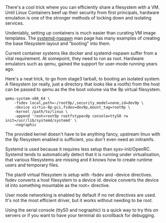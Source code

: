 There's a cool trick where you can efficiently share a filesystem with a VM.
Until Linux Containers beef up their security from first principals, hardware
emulation is one of the stronger methods of locking down and isolating
services.

Undeniably, setting up containers is much easier than curating VM image
templates. The [systemd-nspawn](http://man7.org/linux/man-pages/man1/systemd-nspawn.1.html#EXAMPLES)
man page has many examples of creating the base filesystem layout and
"booting" into them.

Current container systems like docker and systemd-nspawn suffer from a vital
requirement. At somepoint, they need to run as root. Hardware emulators 
such as qemu, gained the support for user-mode running years ago.

Here's a neat trick, to go from stage3 tarball, to booting an isolated system.
A filesystem (or really, just a directory that looks like a rootfs) from the host
can be passed to qemu as the the boot volume via the 9p virtual filesystem.

    qemu-system-x86_64 \
        -fsdev local,path=~/root9p/,security_model=none,id=dev9p \
        -device virtio-9p-pci,fsdev=dev9p,mount_tag=root9p \
        -kernel /path/to/linux \
        -append 'root=root9p rootfstype=9p console=ttyS0 rw init=/usr/lib/systemd/systemd' \
        -nographic

The provided kernel doesn't have to be anything fancy, upstream linux with the 9p
filesystem enabled is sufficient, you don't even need an initramfs.

Systemd is used because it requires less setup than sysv-init/OpenRC. Systemd tends
to automatically detect that it is running under virtualisation, that various
filesystems are missing and it knows how to create runtime users and temporary files.

The plan9 virtual filesystem is setup with -fsdev and -device directives.
fsdev converts a host filesystem to a device id. device converts the device id
into something mountable as the root= directive.

User mode networking is enabled by default if no net directives are used.
It's not the most efficient driver, but it works without needing to be root.

Using the serial console (ttyS0 and nographic) is a quick way to try this
on servers or if you want to have your terminal do scrollback for debugging.
